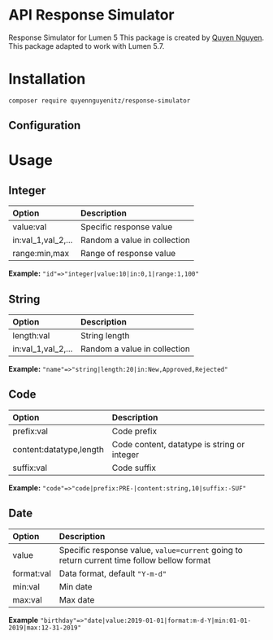 API Response Simulator
=========================
Response Simulator for Lumen 5
This package is created by [Quyen Nguyen](mailto:quyennguyenitz@gmail.com). This package adapted to work with Lumen 5.7.

Installation
============
```composer require quyennguyenitz/response-simulator```

Configuration
-------------


Usage
=====

Integer
-------
 Option      |Description
:-----------|:----------
value:val|Specific response value
in:val_1,val_2,...|Random a  value in collection
range:min,max|Range of response value

**Example:** ```"id"=>"integer|value:10|in:0,1|range:1,100"```

String
------
 Option      |Description
:-----------|:----------
length:val|String length
in:val_1,val_2,...|Random a  value in collection

**Example:** ```"name"=>"string|length:20|in:New,Approved,Rejected"```

Code
----
 Option      |Description
:-----------|:----------
prefix:val|Code prefix
content:datatype,length|Code content, datatype is string or integer
suffix:val|Code suffix

**Example:** ```"code"=>"code|prefix:PRE-|content:string,10|suffix:-SUF"```

Date
-----
 Option      |Description
:-----------|:----------
value|Specific response value, ```value=current``` going to return current time follow bellow format
format:val|Data format, default ```"Y-m-d"```
min:val|Min date
max:val|Max date

**Example** ```"birthday"=>"date|value:2019-01-01|format:m-d-Y|min:01-01-2019|max:12-31-2019"```


